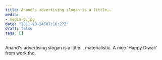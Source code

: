 ```yaml
---
title: Anand's advertising slogan is a little……
media:
- media-0.jpg
date: "2011-10-24T07:10:27Z"
draft: false
tags: []
---
```

Anand's advertising slogan is a little… materialistic. A nice 'Happy Diwali' from work tho.
